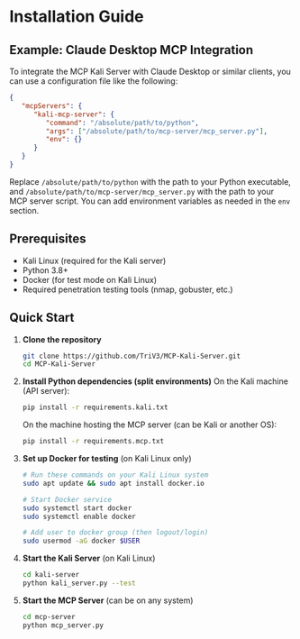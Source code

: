 
# Installation Guide

## Example: Claude Desktop MCP Integration

To integrate the MCP Kali Server with Claude Desktop or similar clients, you can use a configuration file like the following:

```json
{
   "mcpServers": {
      "kali-mcp-server": {
         "command": "/absolute/path/to/python",
         "args": ["/absolute/path/to/mcp-server/mcp_server.py"],
         "env": {}
      }
   }
}
```

Replace `/absolute/path/to/python` with the path to your Python executable, and `/absolute/path/to/mcp-server/mcp_server.py` with the path to your MCP server script. You can add environment variables as needed in the `env` section.



## Prerequisites
- Kali Linux (required for the Kali server)
- Python 3.8+
- Docker (for test mode on Kali Linux)
- Required penetration testing tools (nmap, gobuster, etc.)

## Quick Start

1. **Clone the repository**
   ```bash
   git clone https://github.com/TriV3/MCP-Kali-Server.git
   cd MCP-Kali-Server
   ```

2. **Install Python dependencies (split environments)**
   On the Kali machine (API server):
   ```bash
   pip install -r requirements.kali.txt
   ```
   On the machine hosting the MCP server (can be Kali or another OS):
   ```bash
   pip install -r requirements.mcp.txt
   ```

3. **Set up Docker for testing** (on Kali Linux only)
   ```bash
   # Run these commands on your Kali Linux system
   sudo apt update && sudo apt install docker.io
   
   # Start Docker service
   sudo systemctl start docker
   sudo systemctl enable docker
   
   # Add user to docker group (then logout/login)
   sudo usermod -aG docker $USER
   ```

4. **Start the Kali Server** (on Kali Linux)
   ```bash
   cd kali-server
   python kali_server.py --test
   ```

5. **Start the MCP Server** (can be on any system)
   ```bash
   cd mcp-server
   python mcp_server.py
   ```
